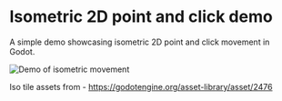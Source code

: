 # Isometric 2D point and click demo

A simple demo showcasing isometric 2D point and click movement in Godot.

![Demo of isometric movement](demo.gif)


Iso tile assets from - https://godotengine.org/asset-library/asset/2476